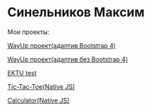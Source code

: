 # Синельников Максим
Мои проекты:

[WayUp проект(адаптив Bootstrap 4)](https://sinelnikov-web.github.io/WayUp/ "Провект WayUp")

[WayUp проект(адаптив без Bootstrap 4)](https://sinelnikov-web.github.io/WayUp(2)/ "Провект WayUp")

[EKTU test](https://sinelnikov-web.github.io/ektu_test/ "Провект WayUp")

[Tic-Tac-Toe(Native JS)](https://sinelnikov-web.github.io/tic_tac_toe/ "Провект WayUp")

[Calculator(Native JS)](https://sinelnikov-web.github.io/calculator/ "Провект WayUp")
